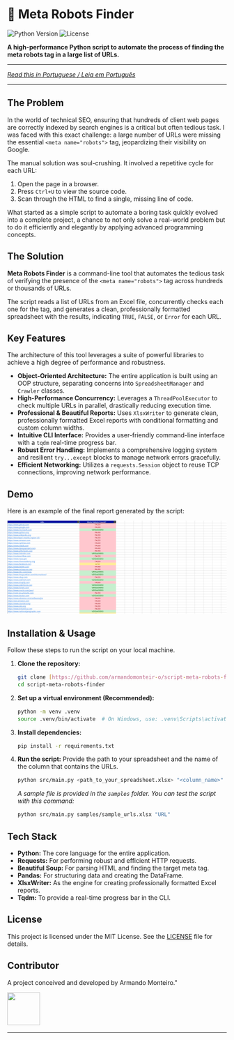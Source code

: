 # 🤖 Meta Robots Finder

![Python Version](https://img.shields.io/badge/python-3.9+-blue.svg)
![License](https://img.shields.io/badge/license-MIT-green.svg)

**A high-performance Python script to automate the process of finding the meta robots tag in a large list of URLs.**

---

_[Read this in Portuguese / Leia em Português](README-PT.md)_

---

## The Problem

In the world of technical SEO, ensuring that hundreds of client web pages are correctly indexed by search engines is a critical but often tedious task. I was faced with this exact challenge: a large number of URLs were missing the essential `<meta name="robots">` tag, jeopardizing their visibility on Google.

The manual solution was soul-crushing. It involved a repetitive cycle for each URL:

1.  Open the page in a browser.
2.  Press `Ctrl+U` to view the source code.
3.  Scan through the HTML to find a single, missing line of code.

What started as a simple script to automate a boring task quickly evolved into a complete project, a chance to not only solve a real-world problem but to do it efficiently and elegantly by applying advanced programming concepts.

## The Solution

**Meta Robots Finder** is a command-line tool that automates the tedious task of verifying the presence of the `<meta name="robots">` tag across hundreds or thousands of URLs.

The script reads a list of URLs from an Excel file, concurrently checks each one for the tag, and generates a clean, professionally formatted spreadsheet with the results, indicating `TRUE`, `FALSE`, or `Error` for each URL.

## Key Features

The architecture of this tool leverages a suite of powerful libraries to achieve a high degree of performance and robustness.

- **Object-Oriented Architecture:** The entire application is built using an OOP structure, separating concerns into `SpreadsheetManager` and `Crawler` classes.
- **High-Performance Concurrency:** Leverages a `ThreadPoolExecutor` to check multiple URLs in parallel, drastically reducing execution time.
- **Professional & Beautiful Reports:** Uses `XlsxWriter` to generate clean, professionally formatted Excel reports with conditional formatting and custom column widths.
- **Intuitive CLI Interface:** Provides a user-friendly command-line interface with a `tqdm` real-time progress bar.
- **Robust Error Handling:** Implements a comprehensive logging system and resilient `try...except` blocks to manage network errors gracefully.
- **Efficient Networking:** Utilizes a `requests.Session` object to reuse TCP connections, improving network performance.

## Demo

Here is an example of the final report generated by the script:

![Meta Robots Finder Demo](./assets/demo-report.png)

## Installation & Usage

Follow these steps to run the script on your local machine.

1.  **Clone the repository:**

    ```bash
    git clone [https://github.com/armandomonteir-o/script-meta-robots-finder](https://github.com/armandomonteir-o/script-meta-robots-finder)
    cd script-meta-robots-finder
    ```

2.  **Set up a virtual environment (Recommended):**

    ```bash
    python -m venv .venv
    source .venv/bin/activate  # On Windows, use: .venv\Scripts\activate
    ```

3.  **Install dependencies:**

    ```bash
    pip install -r requirements.txt
    ```

4.  **Run the script:**
    Provide the path to your spreadsheet and the name of the column that contains the URLs.
    ```bash
    python src/main.py <path_to_your_spreadsheet.xlsx> "<column_name>"
    ```
    _A sample file is provided in the `samples` folder. You can test the script with this command:_
    ```bash
    python src/main.py samples/sample_urls.xlsx "URL"
    ```

## Tech Stack

- **Python:** The core language for the entire application.
- **Requests:** For performing robust and efficient HTTP requests.
- **Beautiful Soup:** For parsing HTML and finding the target meta tag.
- **Pandas:** For structuring data and creating the DataFrame.
- **XlsxWriter:** As the engine for creating professionally formatted Excel reports.
- **Tqdm:** To provide a real-time progress bar in the CLI.

## License

This project is licensed under the MIT License. See the [LICENSE](LICENSE) file for details.

## Contributor

A project conceived and developed by Armando Monteiro."

<a href="https://github.com/armandomonteir-o">
  <img src="https://avatars.githubusercontent.com/u/141039211?v=4" width="75" height="75">
</a>

---
